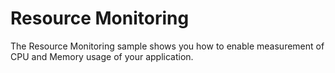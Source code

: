 ﻿# Resource Monitoring

The Resource Monitoring sample shows you how to enable measurement of CPU and Memory usage of your application.
